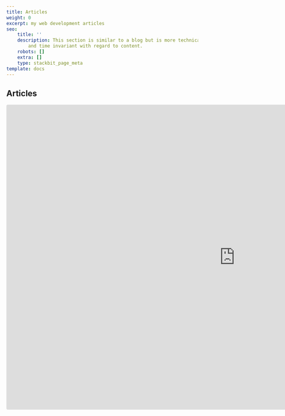 ```yaml
---
title: Articles
weight: 0
excerpt: my web development articles
seo:
    title: ''
    description: This section is similar to a blog but is more technical in nature
        and time invariant with regard to content.
    robots: []
    extra: []
    type: stackbit_page_meta
template: docs
---
```


## Articles

<iframe src="https://codesandbox.io/embed/medium-articles-vdxzf?autoresize=1&fontsize=18&hidenavigation=1&theme=light&view=preview"
     style="width:1200px; height:800px; border:0; border-radius: 4px; "
     title="medium-articles"
     allow="allow-presentation allow-same-origin allow-scripts"
   ></iframe>
